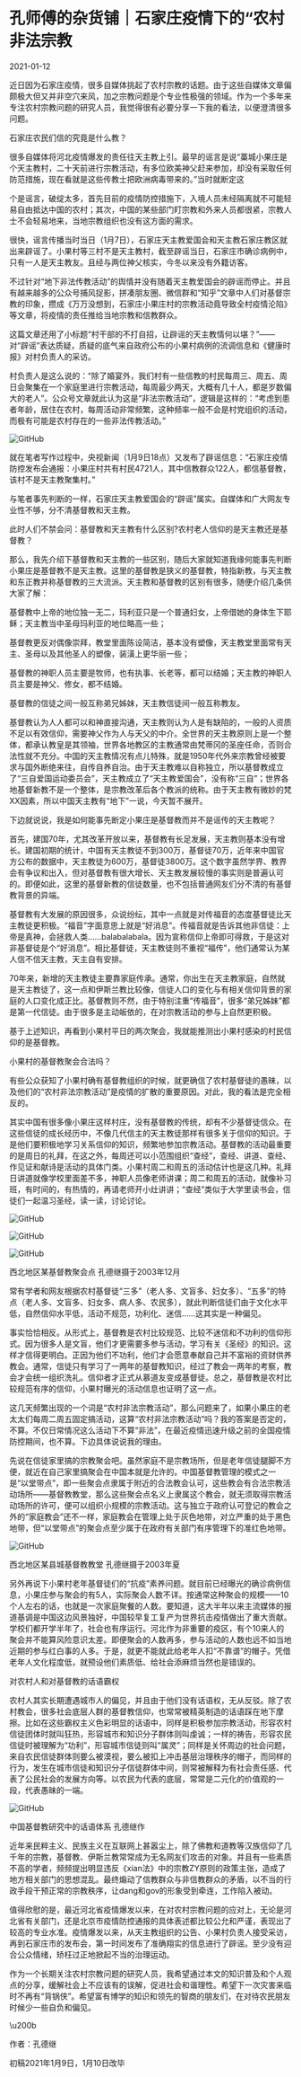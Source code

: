 # 孔师傅的杂货铺｜石家庄疫情下的“农村非法宗教

2021-01-12

近日因为石家庄疫情，很多自媒体挑起了农村宗教的话题。由于这些自媒体文章偏颇极大但又并非空穴来风，加之宗教问题是个专业性极强的领域。作为一个多年来专注农村宗教问题的研究人员，我觉得很有必要分享一下我的看法，以便澄清很多问题。

石家庄农民们信的究竟是什么教？

很多自媒体将河北疫情爆发的责任往天主教上引。最早的谣言是说“藁城小果庄是个天主教村，二十天前进行宗教活动，有多位欧美神父赶来参加，却没有采取任何防范措施，现在看就是这些传教士把欧洲病毒带来的。”当时就断定这

个是谣言，破绽太多，首先目前的疫情防控措施下，入境人员未经隔离就不可能轻易自由抵达中国的农村；其次，中国的某些部门盯宗教和外来人员都很紧，宗教人士不会轻易地来，当地宗教组织也没有这方面的需求。

很快，谣言传播当时当日（1月7日），石家庄天主教爱国会和天主教石家庄教区就出来辟谣了。小果村等三村不是天主教村，截至辟谣当日，石家庄市确诊病例中，只有一人是天主教友。且经与两位神父核实，今冬以来没有外籍访客。

不过针对“地下非法传教活动”的舆情并没有随着天主教爱国会的辟谣而停止。并且有越来越多的公众号捕风捉影，拼凑朋友圈、微信群和“知乎”文章中人们对基督宗教的印象，攒成《万万没想到，石家庄小果庄村的宗教活动竟导致全村疫情沦陷》等文章，将疫情的责任推给当地宗教和信教群众。

这篇文章还用了小标题“村干部的不打自招，让辟谣的天主教情何以堪？”——对“辟谣”表达质疑，质疑的底气来自政府公布的小果村病例的流调信息和《健康时报》对村负责人的采访。

村负责人是这么说的：“除了婚宴外，我们村有一些信教的村民每周三、周五、周日会聚集在一个家庭里进行宗教活动，每周最少两天，大概有几十人，都是岁数偏大的老人”。公众号文章就此认为这是“非法宗教活动”，逻辑是这样的：“考虑到患者年龄，居住在农村，每周活动非常频繁，这种频率一般不会是村党组织的活动，而极有可能是农村存在的一些非法传教活动。”

![GitHub](https://chinadigitaltimes.net/chinese/files/2021/01/post-661428-5ffd637fee512.)

就在笔者写作过程中，央视新闻（1月9日18点）又发布了辟谣信息：“石家庄疫情防控发布会通报：小果庄村共有村民4721人，其中信教群众122人，都信基督教，该村不是天主教聚集村。”

与笔者事先判断的一样，石家庄天主教爱国会的“辟谣”属实。自媒体和广大网友专业性不够，分不清基督教和天主教。

此时人们不禁会问：基督教和天主教有什么区别?农村老人信仰的是天主教还是基督教？

那么，我先介绍下基督教和天主教的一些区别，随后大家就知道我缘何能事先判断小果庄是基督教不是天主教。这里的基督教是狭义的基督教，特指新教，与天主教和东正教并称基督教的三大流派。天主教和基督教的区别有很多，随便介绍几条供大家了解：

基督教中上帝的地位独一无二，玛利亚只是一个普通妇女，上帝借她的身体生下耶稣；天主教当中圣母玛利亚的地位略高一些；

基督教更反对偶像崇拜，教堂里面陈设简洁，基本没有塑像，天主教堂里面常有天主、圣母以及其他圣人的塑像，装潢上更华丽一些；

基督教的神职人员主要是牧师，也有执事、长老等，都可以结婚；天主教的神职人员主要是神父、修女，都不结婚。

基督教的信徒之间一般互称弟兄姊妹，天主教信徒间一般互称教友。

基督教认为人人都可以和神直接沟通，天主教则认为人是有缺陷的，一般的人资质不足以有效信仰，需要神父作为人与天父的中介。全世界的天主教原则上是一个整体，都承认教皇是其领袖，世界各地教区的主教通常由梵蒂冈的圣座任命，否则合法性就不充分。中国的天主教情况有点儿特殊，就是1950年代外来宗教曾经被要求与国外断绝来往，自传自养自治。由于天主教难以自称独立，所以基督教成立了“三自爱国运动委员会”，天主教成立了“天主教爱国会”，没有称“三自”；世界各地基督新教不是一个整体，是宗教改革后各个教派的统称。由于天主教有微妙的梵XX因素，所以中国天主教有“地下”一说，今天暂不展开。

下边就说说，我是如何能事先断定小果庄是基督教而并不是谣传的天主教呢？

首先，建国70年，尤其改革开放以来，基督教有长足发展，天主教则基本没有增长。建国初期的统计，中国有天主教徒不到300万，基督徒70万，近年来中国官方公布的数据中，天主教徒为600万，基督徒3800万。这个数字虽然学界、教界会有争议和出入，但对基督教有很大增长、天主教发展较慢的事实则是普遍认可的。即便如此，这里的基督新教的信徒数量，也不包括普通网友们分不清的有基督教背景的异端。

基督教有大发展的原因很多，众说纷纭，其中一点就是对传福音的态度基督徒比天主教徒更积极。“福音”字面意思上就是“好消息”。传福音就是告诉其他非信徒：上帝是真神，会拯救人类……balabalabala。因为宣称信仰上帝即可得救，于是这对非基督徒是个“好消息”。相比基督徒，天主教徒则不重视“福传”，他们通常认为某人信不信天主教，天主自有安排。

70年来，新增的天主教徒主要靠家庭传承。通常，你出生在天主教家庭，自然就是天主教徒了，这一点和伊斯兰教比较像，信徒人口的变化与有相关信仰背景的家庭的人口变化成正比。基督教则不然，由于特别注重“传福音”，很多“弟兄姊妹”都是第一代信徒。由于很多是主动皈依的，在对宗教活动的参与上自然更积极。

基于上述知识，再看到小果村平日的两次聚会，我就能推测出小果村感染的村民信仰的是基督教。

小果村的基督教聚会合法吗？





有些公众获知了小果村确有基督教组织的时候，就更确信了农村基督徒的愚昧，以及他们的“农村非法宗教活动”是疫情的扩散的重要原因。对此，我的看法是完全相反的。

其实中国有很多像小果庄这样村庄，没有基督教的传统，却有不少基督徒信众。在这些信徒的成长经历中，不像几代信主的天主教徒那样有很多关于信仰的知识。于是他们要积极地学习关系信仰的知识，频繁地参加宗教活动。基督教的活动最重要的是周日的礼拜，在这之外，每周还可以小范围组织“查经”，查经、讲道、查经、作见证和献诗是活动的具体门类。小果村周二和周五的活动估计也是这几种。礼拜日讲道就像学校里面差不多，神职人员像老师讲课；周二和周五的活动，就像补习班，有时间的，有热情的，再请老师开小灶讲讲；“查经”类似于大学里读书会，信徒们一起温习圣经，读一读，讨论讨论。

![GitHub](https://chinadigitaltimes.net/chinese/files/2021/01/post-661428-5ffd63819f3f5.)

![GitHub](https://chinadigitaltimes.net/chinese/files/2021/01/post-661428-5ffd63834ac4c.)

![GitHub](https://chinadigitaltimes.net/chinese/files/2021/01/post-661428-5ffd638567d7d.)

西北地区某基督教聚会点 孔德继摄于2003年12月

常有学者和网友根据农村基督徒“三多”（老人多、文盲多、妇女多）、“五多”的特点（老人多、文盲多、妇女多、病人多、农民多），就此判断信徒们由于文化水平低，自然信仰水平低，活动不规范，功利化、迷信……这其实是一种偏见。

事实恰恰相反。从形式上，基督教是农村比较规范、比较不迷信和不功利的信仰形式。因为很多人是文盲，他们才更需要多参与活动，学习有关《圣经》的知识。这样才信得更明白。正因为他们不功利，他们才会愿意奉献自己并不富裕的资财供养教会。通常，信徒只有学习了一两年的基督教知识，经过了教会一两年的考察，教会才会统一组织洗礼。信仰者才正式从慕道友变成基督徒。总之，基督教是农村比较规范有序的信仰，小果村曝光的活动信息也证明了这一点。

这几天频繁出现的一个词是“农村非法宗教活动”，那么问题来了，如果小果庄的老太太们每周二周五固定搞活动，这算“农村非法宗教活动”吗？我的答案是否定的，不算。不仅日常情况这么活动下不算“非法”，在最近疫情迅速升级之前的全国疫情防控期间，也不算。下边具体说说我的理由。

先说在信徒家里搞的宗教聚会吧。虽然家庭不是宗教场所，但是老年信徒腿脚不方便，就近在自己家里搞聚会在中国本就是允许的。中国基督教管理的模式之一是“以堂带点”，即一些聚会点隶属于附近的合法教会认可，这些教会有合法宗教活动场所——基督教教堂，那么这些聚会点名义上隶属这个教会，就无须取得宗教活动场所的许可，便可以组织小规模的宗教活动。这与独立于政府认可登记的教会之外的“家庭教会”还不一样，家庭教会在管理上处于灰色地带，对立严重的处于黑色地带，但“以堂带点”的聚会点至少属于在政府有关部门有序管理下的准红色地带。

![GitHub](https://chinadigitaltimes.net/chinese/files/2021/01/post-661428-5ffd638782397.)

西北地区某县城基督教教堂 孔德继摄于2003年夏

另外再说下小果村老年基督徒们的“抗疫”素养问题。就目前已经曝光的确诊病例信息，小果庄参与聚会的有5人，实际聚会人数不详。按通常这种聚会的规模——10个人左右的话，也就是一次家庭聚餐的人数。要知道，这大半年以来主流媒体的报道基调是中国这边风景独好，中国较早复工复产为世界抗击疫情做出了重大贡献。学校们都开学半年了，社会也有序运行。河北作为非重要的疫区，有个10来人的聚会并不能算风险意识太差。即便聚会的人数再多，参与活动的人数也远不如当地近期的参与红白事的人多。于是，就更不能就此给老年人扣“不靠谱”的帽子。凭借老年人文化程度低，就预设他们素质低、给社会添麻烦当然也是错误的。

对农村人和对基督教的话语霸权





农村人其实长期遭遇城市人的偏见，并且由于他们没有话语权，无从反驳。除了农村教会，很多社会底层人群的基督教信仰，也常常被精英制造的话语踩在地下摩擦。比如在这些霸权主义色彩明显的话语中，同样是积极参加宗教活动，形容农村信徒团体时就叫狂热，形容城市和知识分子群体则叫虔诚；一样的祷告，形容农民信徒时被理解为“功利”，形容城市信徒则叫“属灵”；同样是关怀周边的社会问题，来自农民信徒群体则要么被漠视，要么被扣上冲击基层治理秩序的帽子，而同样的行为，发生在城市信徒和知识分子信徒群体中间，则常被解释为有社会责任感、代表了公民社会的发展方向等。以农民为代表的底层，常常是二元化的价值观的一段，代表愚昧的一端。

![GitHub](https://chinadigitaltimes.net/chinese/files/2021/01/post-661428-5ffd638930473.png)

中国基督教研究中的话语体系 孔德继作

近年来民粹主义、民族主义在互联网上甚嚣尘上，除了佛教和道教等汉族信仰了几千年的宗教，基督教、伊斯兰教常常成为无名网友们攻击的对象。并且有一些素质不高的学者，频频提出明显违反《xian法》中的宗教ZY原则的政策主张，造成了地方相关部门的思想混乱。最终煽动了信教群众与非信教群众的矛盾，以不当的行政手段干预正常的宗教秩序，让dang和gov的形象受到牵连，工作陷入被动。

值得欣慰的是，最近河北省疫情爆发以来，在对农村宗教问题的应对上，无论是河北省有关部门，还是北京市疫情防控通报的具体表述都比较公允和严谨，表现出了较高的专业水准。疫情爆发以来，从天主教组织的公告、小果村负责人接受采访，再到石家庄市的发布会，第一时间发布了准确翔实的信息进行了辟谣。至少没有迎合公众情绪，矫枉过正地掀起不当的治理运动。

作为一个长期关注农村宗教问题的研究人员，我希望通过本文的知识普及和个人观点的分享，缓解社会上不应该有的误解，促进社会和谐理性。希望下一次灾害来临时不再有“背锅侠”。希望富有博学的知识和领先的智商的朋友们，在对待农民朋友时候少一些自负和偏见。

\u200b    

作者：孔德继

初稿2021年1月9日，1月10日改毕

